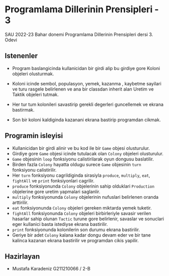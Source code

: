 
# Programlama Dillerinin Prensipleri - 3

SAU 2022-23 Bahar donemi Programlama Dillerinin Prensipleri dersi 3. Odevi

## Istenenler 

  * Program baslangicinda kullanicidan bir girdi alip bu girdiye gore Koloni objeleri olusturmak.

  * Koloni icinde sembol, populasyon, yemek, kazanma , kaybetme sayilari ve turu rasgele belirlenen ve ana bir classdan
  inherit alan Uretim ve Taktik objeleri tutmak.
  * Her tur tum kolonileri savastirip gerekli degerleri guncellemek ve ekrana bastirmak.

  * Son bir koloni kaldiginda kazanani ekrana bastirip programdan cikmak.

  

## Programin isleyisi

* Kullanicidan bir girdi alinir ve bu kod ile bir `Game` objesi olusturulur.
* Girdiye gore `Game` objesi icinde tutulacak olan `Colony` objeleri olusturulur.
* `Game` objesinin `loop` fonksiyonu calistirilarak oyun dongusu baslatilir.
* Birden fazla `Colony` hayatta oldugu surece `Game` objesinin `turn` fonksiyonu calistirilir.
* Her `turn` fonksiyonu cagrildiginda sirasiyla `produce`, `multiply`, `eat`, `fightAll` ve `print` fonksiyonlari cagrilir.
* `produce` fonksiyonunda `Colony` objelerinin sahip olduklari `Production` objelerine gore uretim yapmalari saglanlir.
* `multiply` fonksiyonunda `Colony` objelerinin nufuslari belirlenen oranda arttirilir.
* `eat` fonksiyonunda `Colony` objeleri gereken miktarda yemek tuketir.
* `fightAll` fonksiyonunda `Colony` objeleri birbirleriyle savasir verilen hasarlar sahip olunan `Tactic` turune gore belirlenir, savaslar ve sonuclari eger kullanici basta istediyse ekrana bastirilir.
* `print` fonksiyonunda kolonilerin son durumu ekrana bastirilir.
* Geriye bir adet `Colony` kalana kadar dongu devam eder ve bir tane kalinca kazanan ekrana bastirilir ve programdan cikis yapilir.

## Hazirlayan

- Mustafa Karadeniz G211210066 / 2-B


